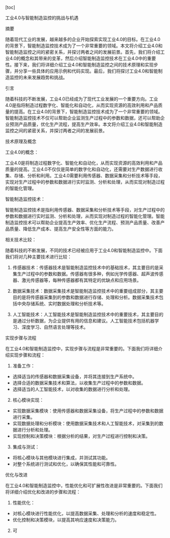 
[toc]                    
                
                
工业4.0与智能制造监控的挑战与机遇

摘要

随着现代工业的发展，越来越多的企业开始探索实现工业4.0的目标。在工业4.0的背景下，智能制造监控技术成为了一个非常重要的领域。本文将介绍工业4.0和智能制造监控之间的紧密关系，并探讨两者之间的发展前景。首先，我们将介绍工业4.0的概念和其带来的变革，然后介绍智能制造监控技术在工业4.0中的重要性。接下来，我们将详细介绍工业4.0和智能制造监控之间的技术原理和实现步骤，并分享一些具体的应用示例和代码实现。最后，我们将探讨工业4.0和智能制造监控的未来发展趋势和挑战。

引言

随着科技的不断发展，工业4.0已经成为了现代工业发展的一个重要方向。工业4.0是指将制造过程数字化、智能化和自动化，从而实现资源的高效利用和产品质量的提高。在工业4.0的背景下，智能制造监控技术成为了一个非常重要的领域。智能制造监控技术不仅可以帮助企业监测生产过程中的参数和数据，还可以帮助企业预测产品质量，优化生产流程，提高生产效率。本文将介绍工业4.0和智能制造监控之间的紧密关系，并探讨两者之间的发展前景。

技术原理及概念

工业4.0的概念：

工业4.0是将制造过程数字化、智能化和自动化，从而实现资源的高效利用和产品质量的提高。工业4.0不仅仅是简单的数字化和自动化，还需要对生产数据进行收集、存储、分析和利用。工业4.0需要利用传感器、数据采集和分析技术等手段，实现对生产过程中的参数和数据进行实时监测、分析和处理，从而实现对制造过程的智能化管理。

智能制造监控技术：

智能制造监控技术是指利用传感器、数据采集和分析技术等手段，对生产过程中的参数和数据进行实时监测、分析和处理，从而实现对制造过程的智能化管理。智能制造监控技术可以帮助企业提高生产效率、优化生产流程、预测产品质量、改善产品质量、降低生产成本、提高生产安全性等方面的能力。

相关技术比较：

随着科技的不断发展，不同的技术已经被应用于工业4.0和智能制造监控中。下面我们将对几种主要技术进行比较：

1. 传感器技术：传感器技术是智能制造监控技术中的基础技术，其主要目的是采集生产过程中的参数和数据。传感器有很多种，例如光学传感器、超声波传感器、激光传感器等，每种传感器都有其特定的优缺点和应用场景。

2. 数据采集技术：数据采集技术是智能制造监控技术中的重要组成部分，其主要目的是将传感器采集到的参数和数据进行存储、处理和分析。数据采集技术包括中央存储系统、实时数据处理和分析技术等。

3. 人工智能技术：人工智能技术是智能制造监控技术中的重要技术，其主要目的是通过分析数据，为企业提供有用的信息和建议。人工智能技术包括机器学习、深度学习、自然语言处理等技术。

实现步骤与流程

在工业4.0和智能制造监控中，实现步骤与流程是非常重要的。下面我们将详细介绍实现步骤和流程：

1. 准备工作：

- 选择适当的传感器和数据采集设备，并将其连接到生产系统中。
- 选择合适的数据采集技术和算法，以收集生产过程中的参数和数据。
- 选择适当的人工智能技术，以对收集的数据进行分析和处理。

2. 核心模块实现：

- 实现数据采集模块：使用传感器和数据采集设备，将生产过程中的参数和数据进行采集。
- 实现数据处理和分析模块：使用数据采集技术和人工智能技术，对采集到的数据进行分析和处理。
- 实现控制和决策模块：根据分析的结果，对生产过程进行控制和决策。

3. 集成与测试：

- 将核心模块与其他模块进行集成，并测试其功能。
- 对整个系统进行测试和优化，以确保其性能和可靠性。

优化与改进

在工业4.0和智能制造监控中，性能优化和可扩展性改进是非常重要的。下面我们将详细介绍优化和改进的步骤和流程：

1. 性能优化：

- 对核心模块进行性能优化，以提高数据采集、处理和分析的速度和稳定性。
- 优化控制和决策模块，以提高其响应速度和决策能力。

2. 可

